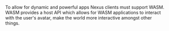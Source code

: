 To allow for dynamic and powerful apps Nexus clients must support WASM. WASM provides a host API which allows for WASM applications to interact with the user's avatar, make the world more interactive amongst other things.